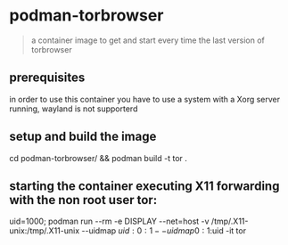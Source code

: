 # podman-torbrowser
> a container image to get and start every time the last version of torbrowser


## prerequisites
in order to use this container you have to use a system with a Xorg server running, wayland is not supporterd
 

## setup and build the image
cd podman-torbrowser/ && podman build -t tor .


## starting the container executing X11 forwarding with the non root user tor:
uid=1000; podman run --rm -e DISPLAY --net=host -v /tmp/.X11-unix:/tmp/.X11-unix  --uidmap $uid:0:1 --uidmap 0:1:$uid -it tor
